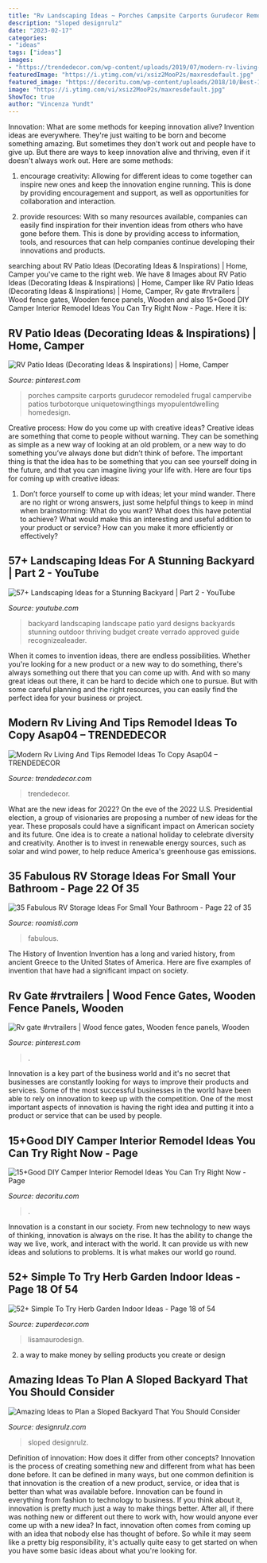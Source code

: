 ```yaml
---
title: "Rv Landscaping Ideas ~ Porches Campsite Carports Gurudecor Remodeled Frugal Campervibe Patios Turbotorque Uniquetowingthings Myopulentdwelling Homedesign"
description: "Sloped designrulz"
date: "2023-02-17"
categories:
- "ideas"
tags: ["ideas"]
images:
- "https://trendedecor.com/wp-content/uploads/2019/07/modern-rv-living-and-tips-remodel-ideas-to-copy-asap04.jpg"
featuredImage: "https://i.ytimg.com/vi/xsiz2MooP2s/maxresdefault.jpg"
featured_image: "https://decoritu.com/wp-content/uploads/2018/10/Best-18-DIY-Camper-Interior-Remodel-Ideas-You-Can-Try-Right-Now-05.jpg"
image: "https://i.ytimg.com/vi/xsiz2MooP2s/maxresdefault.jpg"
ShowToc: true
author: "Vincenza Yundt"
---
```



Innovation: What are some methods for keeping innovation alive?
Invention ideas are everywhere. They're just waiting to be born and become something amazing. But sometimes they don't work out and people have to give up. But there are ways to keep innovation alive and thriving, even if it doesn't always work out. Here are some methods:
1. encourage creativity: Allowing for different ideas to come together can inspire new ones and keep the innovation engine running. This is done by providing encouragement and support, as well as opportunities for collaboration and interaction.

2. provide resources: With so many resources available, companies can easily find inspiration for their invention ideas from others who have gone before them. This is done by providing access to information, tools, and resources that can help companies continue developing their innovations and products.


	

		
searching about RV Patio Ideas (Decorating Ideas &amp; Inspirations) | Home, Camper you've came to the right web. We have 8 Images about RV Patio Ideas (Decorating Ideas &amp; Inspirations) | Home, Camper like RV Patio Ideas (Decorating Ideas &amp; Inspirations) | Home, Camper, Rv gate #rvtrailers | Wood fence gates, Wooden fence panels, Wooden and also 15+Good DIY Camper Interior Remodel Ideas You Can Try Right Now - Page. Here it is:
		
    
## RV Patio Ideas (Decorating Ideas &amp; Inspirations) | Home, Camper

<img loading=lazy src="https://i.pinimg.com/736x/ac/dc/b6/acdcb67f5992efd64a5408e6d88c3f3a.jpg" onerror="this.onerror=null;this.src='https://tse2.mm.bing.net/th?id=OIP.0Yu_CzZkvji8l0oe3DKx2QHaFj&amp;pid=15.1';" alt="RV Patio Ideas (Decorating Ideas &amp; Inspirations) | Home, Camper">

_Source: pinterest.com_

>porches campsite carports gurudecor remodeled frugal campervibe patios turbotorque uniquetowingthings myopulentdwelling homedesign. 

	

Creative process: How do you come up with creative ideas?
Creative ideas are something that come to people without warning. They can be something as simple as a new way of looking at an old problem, or a new way to do something you’ve always done but didn’t think of before. The important thing is that the idea has to be something that you can see yourself doing in the future, and that you can imagine living your life with. Here are four tips for coming up with creative ideas: 
1. Don’t force yourself to come up with ideas; let your mind wander. There are no right or wrong answers, just some helpful things to keep in mind when brainstorming: What do you want? What does this have potential to achieve? What would make this an interesting and useful addition to your product or service? How can you make it more efficiently or effectively? 


    
## 57+ Landscaping Ideas For A Stunning Backyard | Part 2 - YouTube

<img loading=lazy src="https://i.ytimg.com/vi/xsiz2MooP2s/maxresdefault.jpg" onerror="this.onerror=null;this.src='https://tse3.mm.bing.net/th?id=OIP.rn8SibrqhOwYrirq3en9pgHaEK&amp;pid=15.1';" alt="57+ Landscaping Ideas for a Stunning Backyard | Part 2 - YouTube">

_Source: youtube.com_

>backyard landscaping landscape patio yard designs backyards stunning outdoor thriving budget create verrado approved guide recognizealeader. 

	

When it comes to invention ideas, there are endless possibilities. Whether you're looking for a new product or a new way to do something, there's always something out there that you can come up with. And with so many great ideas out there, it can be hard to decide which one to pursue. But with some careful planning and the right resources, you can easily find the perfect idea for your business or project.

    
## Modern Rv Living And Tips Remodel Ideas To Copy Asap04 – TRENDEDECOR

<img loading=lazy src="https://trendedecor.com/wp-content/uploads/2019/07/modern-rv-living-and-tips-remodel-ideas-to-copy-asap04.jpg" onerror="this.onerror=null;this.src='https://tse4.mm.bing.net/th?id=OIP.7BUh9QiK5U1FCopbh4WIAQHaE8&amp;pid=15.1';" alt="Modern Rv Living And Tips Remodel Ideas To Copy Asap04 – TRENDEDECOR">

_Source: trendedecor.com_

>trendedecor. 

	

What are the new ideas for 2022?
On the eve of the 2022 U.S. Presidential election, a group of visionaries are proposing a number of new ideas for the year. These proposals could have a significant impact on American society and its future. One idea is to create a national holiday to celebrate diversity and creativity. Another is to invest in renewable energy sources, such as solar and wind power, to help reduce America's greenhouse gas emissions.

    
## 35 Fabulous RV Storage Ideas For Small Your Bathroom - Page 22 Of 35

<img loading=lazy src="https://roomisti.com/wp-content/uploads/2019/04/35-Fabulous-RV-Storage-Ideas-For-Small-Your-Bathroom-22.jpg" onerror="this.onerror=null;this.src='https://tse3.mm.bing.net/th?id=OIP.TSl9MPXFl27hfrxnrHJ9-gHaJ-&amp;pid=15.1';" alt="35 Fabulous RV Storage Ideas For Small Your Bathroom - Page 22 of 35">

_Source: roomisti.com_

>fabulous. 

	

The History of Invention
Invention has a long and varied history, from ancient Greece to the United States of America. Here are five examples of invention that have had a significant impact on society.

    
## Rv Gate #rvtrailers | Wood Fence Gates, Wooden Fence Panels, Wooden

<img loading=lazy src="https://i.pinimg.com/736x/9a/84/db/9a84db8e95f727160b02ff40fdd41fd3.jpg" onerror="this.onerror=null;this.src='https://tse2.mm.bing.net/th?id=OIP.m-581rVKz7Z88KnysB_DTAHaFi&amp;pid=15.1';" alt="Rv gate #rvtrailers | Wood fence gates, Wooden fence panels, Wooden">

_Source: pinterest.com_

>. 

	

Innovation is a key part of the business world and it's no secret that businesses are constantly looking for ways to improve their products and services. Some of the most successful businesses in the world have been able to rely on innovation to keep up with the competition. One of the most important aspects of innovation is having the right idea and putting it into a product or service that can be used by people.

    
## 15+Good DIY Camper Interior Remodel Ideas You Can Try Right Now - Page

<img loading=lazy src="https://decoritu.com/wp-content/uploads/2018/10/Best-18-DIY-Camper-Interior-Remodel-Ideas-You-Can-Try-Right-Now-05.jpg" onerror="this.onerror=null;this.src='https://tse3.mm.bing.net/th?id=OIP.KYCKwyWtqyXzDAkNgPQc6gHaJP&amp;pid=15.1';" alt="15+Good DIY Camper Interior Remodel Ideas You Can Try Right Now - Page">

_Source: decoritu.com_

>. 

	

Innovation is a constant in our society. From new technology to new ways of thinking, innovation is always on the rise. It has the ability to change the way we live, work, and interact with the world. It can provide us with new ideas and solutions to problems. It is what makes our world go round.

    
## 52+ Simple To Try Herb Garden Indoor Ideas - Page 18 Of 54

<img loading=lazy src="https://zuperdecor.com/wp-content/uploads/2018/11/52-Simple-To-Try-Herb-Garden-Indoor-Ideas-18.jpg" onerror="this.onerror=null;this.src='https://tse3.mm.bing.net/th?id=OIP.kyUIiGDhY33pFzsRmbURgQHaLC&amp;pid=15.1';" alt="52+ Simple To Try Herb Garden Indoor Ideas - Page 18 of 54">

_Source: zuperdecor.com_

>lisamaurodesign. 

	

2. a way to make money by selling products you create or design

    
## Amazing Ideas To Plan A Sloped Backyard That You Should Consider

<img loading=lazy src="https://cdn.designrulz.com/wp-content/uploads/2015/05/sloped-landscape-design-ideas-designrulz-9.jpg" onerror="this.onerror=null;this.src='https://tse3.mm.bing.net/th?id=OIP.HyLeFsGVV79RhaxcTZFZkgHaFj&amp;pid=15.1';" alt="Amazing Ideas to Plan a Sloped Backyard That You Should Consider">

_Source: designrulz.com_

>sloped designrulz. 

	

Definition of innovation: How does it differ from other concepts?
Innovation is the process of creating something new and different from what has been done before. It can be defined in many ways, but one common definition is that innovation is the creation of a new product, service, or idea that is better than what was available before. Innovation can be found in everything from fashion to technology to business.
If you think about it, innovation is pretty much just a way to make things better. After all, if there was nothing new or different out there to work with, how would anyone ever come up with a new idea? In fact, innovation often comes from coming up with an idea that nobody else has thought of before. So while it may seem like a pretty big responsibility, it's actually quite easy to get started on when you have some basic ideas about what you're looking for.


